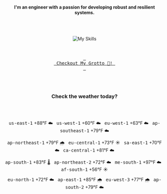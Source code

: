 <h4 align="center">I'm an engineer with a passion for developing robust and resilient systems.</h4>

<div align="center">
  <br/><br/>

![My Skills](https://go-skill-icons.vercel.app/api/icons?i=aws,azure,ts,go,docker,kubernetes,argocd,python&perline=4&theme=light)

<br/>

[<kbd> <br> Checkout My Grotto 🍵! <br> </kbd>](https://sathirak.me/)
  
</div>

<br/>
<br/>

<h3 align="center">Check the weather today?</h3>
<!-- start-daily-update -->
<div align="center">
  <!-- Updated on Mon Jul 14 02:00:56 UTC 2025 --><br><br>

  <kbd>us-east-1</kbd> +88°F ☁️ &nbsp; 
  <kbd>us-west-1</kbd> +60°F ☁️ &nbsp; 
  <kbd>eu-west-1</kbd> +63°F ☁️ &nbsp; 
  <kbd>ap-southeast-1</kbd> +79°F ☁️ <br>

  <kbd>ap-northeast-1</kbd> +79°F 🌧️ &nbsp; 
  <kbd>eu-central-1</kbd> +73°F ☀️ &nbsp; 
  <kbd>sa-east-1</kbd> +70°F ☁️ &nbsp; 
  <kbd>ca-central-1</kbd> +81°F ☁️ <br>

  <kbd>ap-south-1</kbd> +83°F 🌡️ &nbsp; 
  <kbd>ap-northeast-2</kbd> +72°F ☁️ &nbsp; 
  <kbd>me-south-1</kbd> +97°F ☁️ &nbsp; 
  <kbd>af-south-1</kbd> +56°F ☀️ <br>

  <kbd>eu-north-1</kbd> +72°F ☁️ &nbsp; 
  <kbd>ap-east-1</kbd> +85°F 🌧️ &nbsp; 
  <kbd>eu-west-3</kbd> +77°F 🌧️ &nbsp; 
  <kbd>ap-south-2</kbd> +79°F ☁️
</div>
<!-- end-daily-update -->
